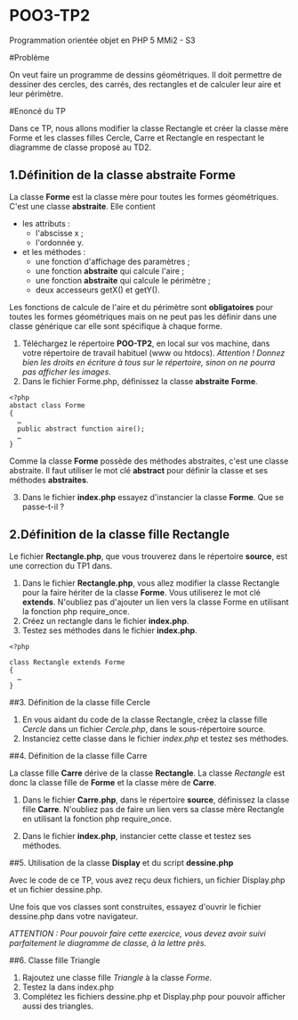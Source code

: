 POO3-TP2
========

Programmation orientée objet en PHP 5 MMi2 - S3 

#Problème


On veut faire un programme de dessins géométriques. Il doit permettre de dessiner des cercles, des carrés, des rectangles et de calculer leur aire et leur périmètre.


#Enoncé du TP


Dans ce TP, nous allons modifier la classe Rectangle et créer la classe mère Forme et les classes filles Cercle, Carre et Rectangle en respectant le diagramme de classe proposé au TD2. 


## 1.Définition de la classe abstraite **Forme** 

La classe **Forme** est la classe mère pour toutes les formes géométriques. C'est une classe **abstraite**. Elle contient 
- les attributs : 
  - l'abscisse x ;
  - l'ordonnée y. 
- et les méthodes :  
  - une fonction d'affichage des paramètres ;
  - une fonction **abstraite** qui calcule l'aire ;
  - une fonction **abstraite** qui calcule le périmètre ;
  - deux accesseurs getX() et getY().

Les fonctions de calcule de l'aire et du périmètre sont **obligatoires** pour toutes les formes géométriques mais on ne peut pas les définir dans une classe générique car elle sont spécifique à chaque forme.

1. Téléchargez le répertoire  **POO-TP2**, en local sur vos machine, dans votre répertoire de travail habituel (www ou htdocs). *Attention ! Donnez bien les droits en écriture à tous sur le répertoire, sinon on ne pourra pas afficher les images*.
2. Dans le fichier Forme.php, définissez la classe **abstraite** **Forme**. 

```
<?php
abstact class Forme 
{
  …
  public abstract function aire();
  … 
}
```

Comme la classe **Forme** possède des méthodes abstraites, c'est une classe abstraite. Il faut utiliser le mot clé **abstract** pour définir la classe et ses méthodes **abstraites**.

3. Dans le fichier **index.php** essayez d'instancier la classe **Forme**. Que se passe-t-il ?


## 2.Définition de la classe fille **Rectangle** 

Le fichier **Rectangle.php**, que vous trouverez dans le répertoire **source**, est une correction du TP1 dans. 

1. Dans le fichier **Rectangle.php**, vous allez modifier la classe Rectangle pour la faire hériter de la classe **Forme**. Vous utiliserez le mot clé **extends**. N'oubliez pas d'ajouter un lien vers la classe Forme en utilisant la fonction php require_once.
2. Créez un rectangle dans le fichier **index.php**.
3. Testez ses méthodes dans le fichier **index.php**.
 
```
<?php

class Rectangle extends Forme
{
  … 
}
```

##3. Définition de la classe fille Cercle

1. En vous aidant du code de la classe Rectangle, créez la classe fille *Cercle* dans un fichier *Cercle.php*, dans le sous-répertoire source.
2. Instanciez cette classe dans le fichier *index.php* et testez ses méthodes.


##4. Définition de la classe fille  Carre

La classe fille **Carre** dérive de la classe **Rectangle**. La classe *Rectangle* est donc la classe fille de **Forme** et la classe mère de **Carre**.

1. Dans le fichier **Carre.php**, dans le répertoire **source**, définissez la classe fille **Carre**. N'oubliez pas de faire un lien vers sa classe mère Rectangle en utilisant la fonction php require_once.

2. Dans le fichier **index.php**, instancier cette classe et testez ses méthodes.


##5. Utilisation de la classe **Display** et du script **dessine.php** 

Avec le code de ce TP, vous avez reçu deux fichiers, un fichier Display.php et un fichier dessine.php. 

Une fois que vos classes sont construites, essayez d'ouvrir le fichier dessine.php dans votre navigateur. 

*ATTENTION : Pour pouvoir faire cette exercice, vous devez avoir suivi parfaitement le diagramme de classe, à la lettre près.*

##6. Classe fille Triangle

1. Rajoutez une classe fille *Triangle* à la classe *Forme*.
2. Testez la dans index.php
3. Complétez les fichiers dessine.php et Display.php pour pouvoir afficher aussi des triangles.


